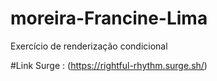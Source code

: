 # moreira-Francine-Lima

Exercício de renderização condicional

#Link Surge :
(https://rightful-rhythm.surge.sh/)
